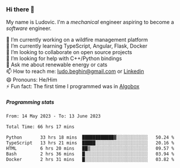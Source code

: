 ### Hi there 👋

My name is Ludovic. I'm a *mechanical* engineer aspiring to become a *software* engineer.

 🔭 I’m currently working on a wildfire management platform<br/>
 🌱 I’m currently learning TypeScript, Angular, Flask, Docker<br/>
 👯 I’m looking to collaborate on open source projects<br/>
 🤔 I’m looking for help with C++/Python bindings<br/>
 💬 Ask me about renewable energy or cats<br/>
 📫 How to reach me: ludo.beghin@gmail.com or [Linkedin](https://www.linkedin.com/in/ludovic-beghin/)<br/>
 😄 Pronouns: He/Him<br/>
 ⚡ Fun fact: The first time I programmed was in [Algobox](https://fr.wikipedia.org/wiki/Algobox)<br/>

##### Programming stats
<!--START_SECTION:waka-->

```txt
From: 14 May 2023 - To: 13 June 2023

Total Time: 66 hrs 17 mins

Python       33 hrs 18 mins  ████████████▓░░░░░░░░░░░░   50.24 %
TypeScript   13 hrs 21 mins  █████░░░░░░░░░░░░░░░░░░░░   20.16 %
HTML         6 hrs 20 mins   ██▒░░░░░░░░░░░░░░░░░░░░░░   09.57 %
Bash         2 hrs 36 mins   █░░░░░░░░░░░░░░░░░░░░░░░░   03.94 %
Docker       2 hrs 31 mins   █░░░░░░░░░░░░░░░░░░░░░░░░   03.82 %
```

<!--END_SECTION:waka-->
